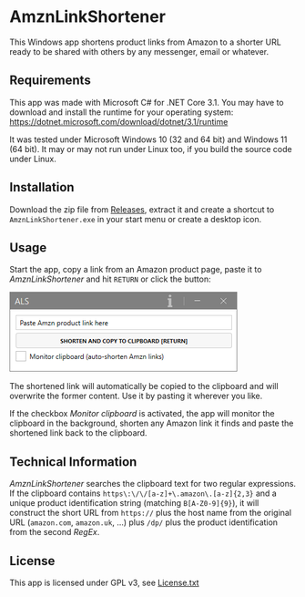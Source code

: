 ﻿# AmznLinkShortener

This Windows app shortens product links from Amazon to a shorter URL ready to be shared with others by 
any messenger, email or whatever.

## Requirements

This app was made with Microsoft C# for .NET Core 3.1. You may have to download and install the runtime 
for your operating system: https://dotnet.microsoft.com/download/dotnet/3.1/runtime

It was tested under Microsoft Windows 10 (32 and 64 bit) and Windows 11 (64 bit). 
It may or may not run under Linux too, if you build the source code under Linux.

## Installation

Download the zip file from [Releases](https://github.com/elpatron68/AmznLinkShortener/releases/latest), 
extract it and create a shortcut to `AmznLinkShortener.exe` in your start menu or create a desktop icon.

## Usage

Start the app, copy a link from an Amazon product page, paste it to *AmznLinkShortener* and hit `RETURN` 
or click the button:

![Animated GIF showing usage](usage.gif)

The shortened link will automatically be copied to the clipboard and will overwrite the former content. 
Use it by pasting it wherever you like.

If the checkbox *Monitor clipboard* is activated, the app will monitor the clipboard in the background, 
shorten any Amazon link it finds and paste the shortened link back to the clipboard.

## Technical Information

*AmznLinkShortener* searches the clipboard text for two regular expressions. 
If the clipboard contains `https\:\/\/[a-z]+\.amazon\.[a-z]{2,3}` and a unique product 
identification string (matching `B[A-Z0-9]{9}`), it will construct the short URL from `https://` plus 
the host name from the original URL (`amazon.com`, `amazon.uk`, ...) plus `/dp/` plus 
the product identification from the second *RegEx*.

## License

This app is licensed under GPL v3, see [License.txt](License.txt)